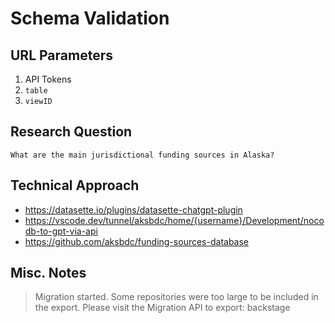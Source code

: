 # Schema Validation

## URL Parameters

1. API Tokens
1. `table`
1. `viewID`

## Research Question

`What are the main jurisdictional funding sources in Alaska?`

## Technical Approach

- <https://datasette.io/plugins/datasette-chatgpt-plugin>
- <https://vscode.dev/tunnel/aksbdc/home/{username}/Development/nocodb-to-gpt-via-api>
- <https://github.com/aksbdc/funding-sources-database>

## Misc. Notes

> Migration started. Some repositories were too large to be included in the export. Please visit the Migration API to export: backstage
